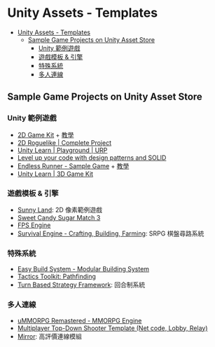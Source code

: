 # Unity Assets - Templates

<!-- TOC -->
* [Unity Assets - Templates](#unity-assets---templates)
  * [Sample Game Projects on Unity Asset Store](#sample-game-projects-on-unity-asset-store)
    * [Unity 範例遊戲](#unity-範例遊戲)
    * [遊戲模板 & 引擎](#遊戲模板--引擎)
    * [特殊系統](#特殊系統)
    * [多人連線](#多人連線)
<!-- TOC -->

## Sample Game Projects on Unity Asset Store

### Unity 範例遊戲

- [2D Game Kit](https://assetstore.unity.com/packages/templates/tutorials/2d-game-kit-107098) + [教學](https://learn.unity.com/project/2d-you-xi-tao-jian)
- [2D Roguelike | Complete Project](https://assetstore.unity.com/packages/templates/tutorials/2d-roguelike-complete-project-299017)
- [Unity Learn | Playground | URP](https://assetstore.unity.com/packages/templates/tutorials/unity-learn-playground-urp-109917#content)
- [Level up your code with design patterns and SOLID](https://assetstore.unity.com/packages/essentials/tutorial-projects/level-up-your-code-with-design-patterns-and-solid-289616#content)
- [Endless Runner - Sample Game](https://assetstore.unity.com/packages/templates/tutorials/endless-runner-sample-game-87901#content) + [教學](https://learn.unity.com/tutorial/mobile-development-techniques#5c7f8528edbc2a002053b4ab)
- [Unity Learn | 3D Game Kit](https://assetstore.unity.com/packages/templates/tutorials/unity-learn-3d-game-kit-115747#content)

### 遊戲模板 & 引擎

- [Sunny Land](https://assetstore.unity.com/packages/2d/characters/sunny-land-103349): 2D 像素範例遊戲
- [Sweet Candy Sugar Match 3](https://assetstore.unity.com/packages/templates/systems/sweet-candy-sugar-match-3-98823#content)
- [FPS Engine](https://assetstore.unity.com/packages/templates/systems/fps-engine-218594#content)
- [Survival Engine - Crafting, Building, Farming](https://assetstore.unity.com/packages/templates/systems/survival-engine-crafting-building-farming-178160): SRPG 棋盤尋路系統

### 特殊系統

- [Easy Build System - Modular Building System](https://assetstore.unity.com/packages/templates/systems/easy-build-system-modular-building-system-45394#content)
- [Tactics Toolkit: Pathfinding](https://assetstore.unity.com/packages/templates/tutorials/tactics-toolkit-pathfinding-237954)
- [Turn Based Strategy Framework](https://assetstore.unity.com/packages/templates/systems/turn-based-strategy-framework-50282): 回合制系統

### 多人連線

- [uMMORPG Remastered - MMORPG Engine](https://assetstore.unity.com/packages/templates/systems/ummorpg-remastered-mmorpg-engine-159401#content)
- [Multiplayer Top-Down Shooter Template (Net code, Lobby, Relay)](https://assetstore.unity.com/packages/templates/packs/multiplayer-top-down-shooter-template-netcode-lobby-relay-264802)
- [Mirror](https://assetstore.unity.com/packages/tools/network/mirror-129321): 高評價連線模組